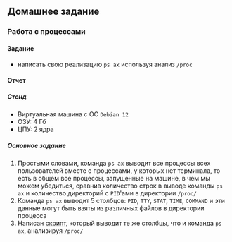 ## Домашнее задание

### Работа с процессами
#### Задание

- написать свою реализацию `ps ax` используя анализ `/proc`

#### Отчет

##### Стенд

- Виртуальная машина с ОС `Debian 12`
- ОЗУ: 4 Гб
- ЦПУ: 2 ядра

##### Основное задание

1. Простыми словами, команда `ps ax` выводит все процессы всех пользователей вместе с процессами, у которых нет терминала, то есть в общем все процессы, запущенные на машине, в чем мы можем убедиться, сравнив количество строк в выводе команды `ps ax` и количество директорий с `PID`'ами в директории `/proc/`
2. Команда `ps ax` выводит 5 столбцов: `PID`, `TTY`, `STAT`, `TIME`, `COMMAND` и эти данные могут быть взяты из различных файлов в директории процесса
3. Написан [скрипт](./files/script.sh), который выводит те же столбцы, что и команда `ps ax`, анализируя `/proc/`